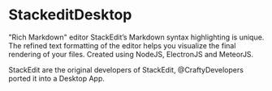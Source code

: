 # StackeditDesktop
"Rich Markdown" editor StackEdit’s Markdown syntax highlighting is unique. The refined text formatting of the editor helps you visualize the final rendering of your files. Created using NodeJS, ElectronJS and MeteorJS.

StackEdit are the original developers of StackEdit, @CraftyDevelopers ported it into a Desktop App.
